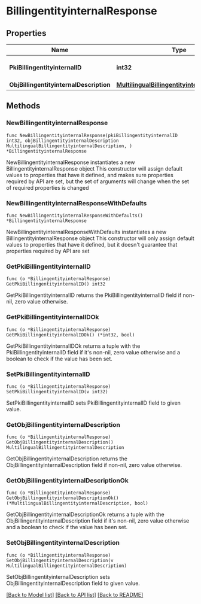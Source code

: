 # BillingentityinternalResponse

## Properties

Name | Type | Description | Notes
------------ | ------------- | ------------- | -------------
**PkiBillingentityinternalID** | **int32** | The unique ID of the Billingentityinternal. | 
**ObjBillingentityinternalDescription** | [**MultilingualBillingentityinternalDescription**](MultilingualBillingentityinternalDescription.md) |  | 

## Methods

### NewBillingentityinternalResponse

`func NewBillingentityinternalResponse(pkiBillingentityinternalID int32, objBillingentityinternalDescription MultilingualBillingentityinternalDescription, ) *BillingentityinternalResponse`

NewBillingentityinternalResponse instantiates a new BillingentityinternalResponse object
This constructor will assign default values to properties that have it defined,
and makes sure properties required by API are set, but the set of arguments
will change when the set of required properties is changed

### NewBillingentityinternalResponseWithDefaults

`func NewBillingentityinternalResponseWithDefaults() *BillingentityinternalResponse`

NewBillingentityinternalResponseWithDefaults instantiates a new BillingentityinternalResponse object
This constructor will only assign default values to properties that have it defined,
but it doesn't guarantee that properties required by API are set

### GetPkiBillingentityinternalID

`func (o *BillingentityinternalResponse) GetPkiBillingentityinternalID() int32`

GetPkiBillingentityinternalID returns the PkiBillingentityinternalID field if non-nil, zero value otherwise.

### GetPkiBillingentityinternalIDOk

`func (o *BillingentityinternalResponse) GetPkiBillingentityinternalIDOk() (*int32, bool)`

GetPkiBillingentityinternalIDOk returns a tuple with the PkiBillingentityinternalID field if it's non-nil, zero value otherwise
and a boolean to check if the value has been set.

### SetPkiBillingentityinternalID

`func (o *BillingentityinternalResponse) SetPkiBillingentityinternalID(v int32)`

SetPkiBillingentityinternalID sets PkiBillingentityinternalID field to given value.


### GetObjBillingentityinternalDescription

`func (o *BillingentityinternalResponse) GetObjBillingentityinternalDescription() MultilingualBillingentityinternalDescription`

GetObjBillingentityinternalDescription returns the ObjBillingentityinternalDescription field if non-nil, zero value otherwise.

### GetObjBillingentityinternalDescriptionOk

`func (o *BillingentityinternalResponse) GetObjBillingentityinternalDescriptionOk() (*MultilingualBillingentityinternalDescription, bool)`

GetObjBillingentityinternalDescriptionOk returns a tuple with the ObjBillingentityinternalDescription field if it's non-nil, zero value otherwise
and a boolean to check if the value has been set.

### SetObjBillingentityinternalDescription

`func (o *BillingentityinternalResponse) SetObjBillingentityinternalDescription(v MultilingualBillingentityinternalDescription)`

SetObjBillingentityinternalDescription sets ObjBillingentityinternalDescription field to given value.



[[Back to Model list]](../README.md#documentation-for-models) [[Back to API list]](../README.md#documentation-for-api-endpoints) [[Back to README]](../README.md)



